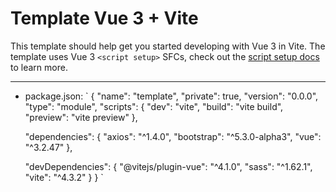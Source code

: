 # Template Vue 3 + Vite

This template should help get you started developing with Vue 3 in Vite. The template uses Vue 3 `<script setup>` SFCs, check out the [script setup docs](https://v3.vuejs.org/api/sfc-script-setup.html#sfc-script-setup) to learn more.

---

- package.json:
`
{
  "name": "template",
  "private": true,
  "version": "0.0.0",
  "type": "module",
  "scripts": {
    "dev": "vite",
    "build": "vite build",
    "preview": "vite preview"
  },

  "dependencies": {
    "axios": "^1.4.0",
    "bootstrap": "^5.3.0-alpha3",
    "vue": "^3.2.47"
  },
  
  "devDependencies": {
    "@vitejs/plugin-vue": "^4.1.0",
    "sass": "^1.62.1",
    "vite": "^4.3.2"
  }
}
`
